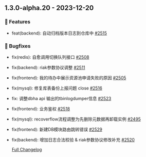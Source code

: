 ## 1.3.0-alpha.20 - 2023-12-20

### 🚀 Features
  
- feat(backend): 自动归档版本日志到仓库中 [#2515](https://github.com/TencentBlueKing/blueking-dbm/issues/2515)
  
  
### 🐛 Bugfixes
  
- fix(redis): 自愈调用切换队列接口 [#2508](https://github.com/TencentBlueKing/blueking-dbm/issues/2508)
  
- fix(backend): riak参数协议调整 [#2511](https://github.com/TencentBlueKing/blueking-dbm/issues/2511)
  
- fix(frontend): 我的待办中展示资源池申请失败的原因 [#2505](https://github.com/TencentBlueKing/blueking-dbm/issues/2505)
  
- fix(mysql): 修复库表备份上报问题 close [#2516](https://github.com/TencentBlueKing/blueking-dbm/issues/2516)
  
- fix: 调整dbha api 输出的tbinlogdumper信息 [#2523](https://github.com/TencentBlueKing/blueking-dbm/issues/2523)
  
- fix(frontend): 业务鉴权 [#2518](https://github.com/TencentBlueKing/blueking-dbm/issues/2518)
  
- fix(mysql): recoverflow流程调整为先删除元数据再卸载实例 [#2495](https://github.com/TencentBlueKing/blueking-dbm/issues/2495)
  
- fix(frontend): 新建DB模块路由跳转错误 [#2529](https://github.com/TencentBlueKing/blueking-dbm/issues/2529)
  
- fix(backend): 增加日志合法校验 & riak参数协议修改补充 [#2520](https://github.com/TencentBlueKing/blueking-dbm/issues/2520)
  
  
  [Full Changelog](https://github.com/TencentBlueKing/blueking-dbm/compare/1.3.0-alpha.19...1.3.0-alpha.20)